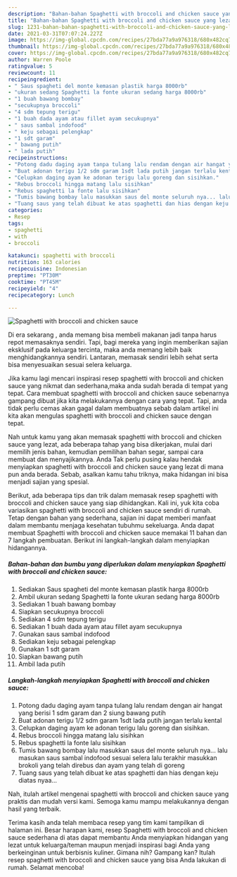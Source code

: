 ```yaml
---
description: "Bahan-bahan Spaghetti with broccoli and chicken sauce yang lezat Untuk Jualan"
title: "Bahan-bahan Spaghetti with broccoli and chicken sauce yang lezat Untuk Jualan"
slug: 1231-bahan-bahan-spaghetti-with-broccoli-and-chicken-sauce-yang-lezat-untuk-jualan
date: 2021-03-31T07:07:24.227Z
image: https://img-global.cpcdn.com/recipes/27bda77a9a976318/680x482cq70/spaghetti-with-broccoli-and-chicken-sauce-foto-resep-utama.jpg
thumbnail: https://img-global.cpcdn.com/recipes/27bda77a9a976318/680x482cq70/spaghetti-with-broccoli-and-chicken-sauce-foto-resep-utama.jpg
cover: https://img-global.cpcdn.com/recipes/27bda77a9a976318/680x482cq70/spaghetti-with-broccoli-and-chicken-sauce-foto-resep-utama.jpg
author: Warren Poole
ratingvalue: 5
reviewcount: 11
recipeingredient:
- " Saus spagheti del monte kemasan plastik harga 8000rb"
- "ukuran sedang Spaghetti la fonte ukuran sedang harga 8000rb"
- "1 buah bawang bombay"
- "secukupnya broccoli"
- "4 sdm tepung terigu"
- "1 buah dada ayam atau fillet ayam secukupnya"
- " saus sambal indofood"
- " keju sebagai pelengkap"
- "1 sdt garam"
- " bawang putih"
- " lada putih"
recipeinstructions:
- "Potong dadu daging ayam tanpa tulang lalu rendam dengan air hangat yang berisi 1 sdm garam dan 2 siung bawang putih"
- "Buat adonan terigu 1/2 sdm garam 1sdt lada putih jangan terlalu kental"
- "Celupkan daging ayam ke adonan terigu lalu goreng dan sisihkan."
- "Rebus broccoli hingga matang lalu sisihkan"
- "Rebus spaghetti la fonte lalu sisihkan"
- "Tumis bawang bombay lalu masukkan saus del monte seluruh nya... lalu masukan saus sambal indofood sesuai selera lalu terakhir masukkan brokoli yang telah direbus dan ayam yang telah di goreng"
- "Tuang saus yang telah dibuat ke atas spaghetti dan hias dengan keju diatas nyaa..."
categories:
- Resep
tags:
- spaghetti
- with
- broccoli

katakunci: spaghetti with broccoli 
nutrition: 163 calories
recipecuisine: Indonesian
preptime: "PT30M"
cooktime: "PT45M"
recipeyield: "4"
recipecategory: Lunch

---
```



![Spaghetti with broccoli and chicken sauce](https://img-global.cpcdn.com/recipes/27bda77a9a976318/680x482cq70/spaghetti-with-broccoli-and-chicken-sauce-foto-resep-utama.jpg)

Di era  sekarang , anda memang bisa membeli makanan jadi tanpa harus repot memasaknya sendiri. Tapi, bagi mereka yang ingin memberikan sajian eksklusif pada keluarga tercinta, maka anda memang lebih baik menghidangkannya sendiri. Lantaran, memasak sendiri lebih sehat serta bisa menyesuaikan sesuai selera keluarga.

Jika kamu lagi mencari inspirasi resep spaghetti with broccoli and chicken sauce yang nikmat dan sederhana,maka anda sudah berada di tempat yang tepat. Cara membuat spaghetti with broccoli and chicken sauce  sebenarnya gampang dibuat jika kita melakukannya dengan cara yang tepat. Tapi, anda tidak perlu cemas akan gagal dalam membuatnya 
sebab dalam artikel ini kita akan mengulas spaghetti with broccoli and chicken sauce dengan tepat.  



Nah untuk kamu yang akan memasak spaghetti with broccoli and chicken sauce yang lezat, ada beberapa tahap yang bisa dikerjakan, mulai dari memilih jenis bahan, kemudian pemilihan bahan segar, sampai cara membuat dan menyajikannya. Anda Tak perlu pusing kalau hendak menyiapkan spaghetti with broccoli and chicken sauce yang lezat di mana pun anda berada. Sebab, asalkan kamu  tahu triknya, maka hidangan ini bisa menjadi sajian yang spesial.

Berikut, ada beberapa tips dan trik dalam memasak resep spaghetti with broccoli and chicken sauce yang siap dihidangkan. Kali ini, yuk kita coba variasikan spaghetti with broccoli and chicken sauce sendiri di rumah. Tetap dengan bahan yang sederhana, sajian ini dapat memberi manfaat dalam membantu menjaga kesehatan tubuhmu sekeluarga. Anda dapat membuat Spaghetti with broccoli and chicken sauce memakai 11 bahan dan 7 langkah pembuatan. Berikut ini langkah-langkah dalam menyiapkan hidangannya.

<!--inarticleads1-->

##### Bahan-bahan dan bumbu yang diperlukan dalam menyiapkan Spaghetti with broccoli and chicken sauce:

1. Sediakan  Saus spagheti del monte kemasan plastik harga 8000rb
1. Ambil ukuran sedang Spaghetti la fonte ukuran sedang harga 8000rb
1. Sediakan 1 buah bawang bombay
1. Siapkan secukupnya broccoli
1. Sediakan 4 sdm tepung terigu
1. Sediakan 1 buah dada ayam atau fillet ayam secukupnya
1. Gunakan  saus sambal indofood
1. Sediakan  keju sebagai pelengkap
1. Gunakan 1 sdt garam
1. Siapkan  bawang putih
1. Ambil  lada putih




<!--inarticleads2-->

##### Langkah-langkah menyiapkan Spaghetti with broccoli and chicken sauce:

1. Potong dadu daging ayam tanpa tulang lalu rendam dengan air hangat yang berisi 1 sdm garam dan 2 siung bawang putih
1. Buat adonan terigu 1/2 sdm garam 1sdt lada putih jangan terlalu kental
1. Celupkan daging ayam ke adonan terigu lalu goreng dan sisihkan.
1. Rebus broccoli hingga matang lalu sisihkan
1. Rebus spaghetti la fonte lalu sisihkan
1. Tumis bawang bombay lalu masukkan saus del monte seluruh nya... lalu masukan saus sambal indofood sesuai selera lalu terakhir masukkan brokoli yang telah direbus dan ayam yang telah di goreng
1. Tuang saus yang telah dibuat ke atas spaghetti dan hias dengan keju diatas nyaa...




Nah, itulah artikel mengenai  spaghetti with broccoli and chicken sauce  yang praktis dan mudah versi kami. Semoga kamu mampu melakukannya dengan hasil yang terbaik. 

Terima kasih anda telah membaca resep yang tim kami tampilkan di halaman ini. Besar harapan kami, resep  Spaghetti with broccoli and chicken sauce sederhana di atas dapat membantu Anda menyiapkan hidangan yang lezat untuk keluarga/teman maupun menjadi inspirasi bagi Anda yang berkeinginan untuk berbisnis kuliner. Gimana nih? Gampang kan? Itulah resep spaghetti with broccoli and chicken sauce yang bisa Anda lakukan di rumah. Selamat mencoba!

